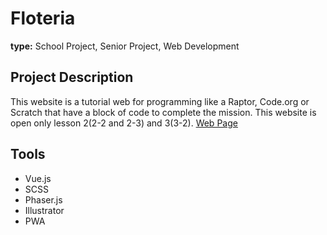 # Floteria

**type:** School Project, Senior Project, Web Development

## Project Description
This website is a tutorial web for programming like a Raptor, Code.org or Scratch that have a block of code to complete the mission.
This website is open only lesson 2(2-2 and 2-3) and 3(3-2). [Web Page](https://floteria-project.firebaseapp.com/)

## Tools
- Vue.js
- SCSS
- Phaser.js
- Illustrator
- PWA
